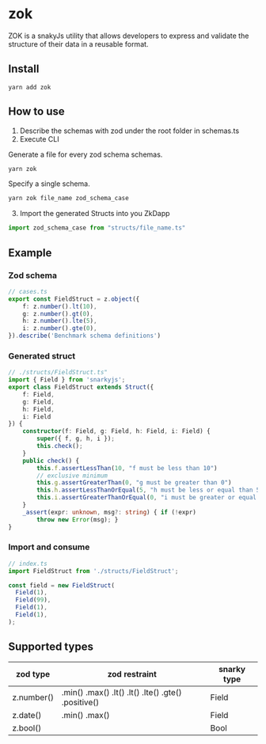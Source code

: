 # zok

ZOK is a snakyJs utility that allows developers to express and validate the structure of their data in a reusable format.

## Install
```
yarn add zok
```

## How to use
1. Describe the schemas with zod under the root folder in schemas.ts
2. Execute CLI 

Generate a file for every zod schema schemas.
```ts
yarn zok 
```
Specify a single schema.
```ts
yarn zok file_name zod_schema_case
```

3. Import the generated Structs into you ZkDapp

```ts
import zod_schema_case from "structs/file_name.ts"
```

## Example

### Zod schema
```ts
// cases.ts
export const FieldStruct = z.object({
    f: z.number().lt(10),
    g: z.number().gt(0),
    h: z.number().lte(5),
    i: z.number().gte(0),
}).describe('Benchmark schema definitions')
```

### Generated struct
```ts
// ./structs/FieldStruct.ts" 
import { Field } from 'snarkyjs';
export class FieldStruct extends Struct({
    f: Field,
    g: Field,
    h: Field,
    i: Field
}) {
    constructor(f: Field, g: Field, h: Field, i: Field) {
        super({ f, g, h, i });
        this.check();
    }
    public check() {
        this.f.assertLessThan(10, "f must be less than 10")
        // exclusive minimum
        this.g.assertGreaterThan(0, "g must be greater than 0")
        this.h.assertLessThanOrEqual(5, "h must be less or equal than 5")
        this.i.assertGreaterThanOrEqual(0, "i must be greater or equal than 0")
    }
    _assert(expr: unknown, msg?: string) { if (!expr)
        throw new Error(msg); }
}
```

### Import and consume 
```ts
// index.ts
import FieldStruct from './structs/FieldStruct'; 

const field = new FieldStruct(
  Field(1),
  Field(99),
  Field(1),
  Field(1),
);
```


## Supported types

| zod type     | zod restraint     | snarky type |
|--------------|-----------|------------|
| z.number()      | .min() .max() .lt() .lt() .lte() .gte() .positive()| Field       |
| z.date()      | .min() .max()  | Field       |
| z.bool() |      | Bool        |